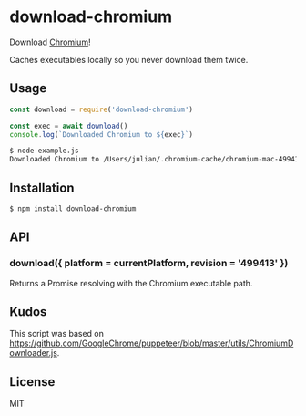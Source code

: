 # download-chromium

Download [Chromium](https://www.chromium.org/)!

Caches executables locally so you never download them twice.

## Usage

```js
const download = require('download-chromium')

const exec = await download()
console.log(`Downloaded Chromium to ${exec}`)
```

```bash
$ node example.js
Downloaded Chromium to /Users/julian/.chromium-cache/chromium-mac-499413/chrome-mac/Chromium.app/Contents/MacOS/Chromium
```

## Installation

```bash
$ npm install download-chromium
```

## API

### download({ platform = currentPlatform, revision = '499413' })

Returns a Promise resolving with the Chromium executable path.

## Kudos

This script was based on https://github.com/GoogleChrome/puppeteer/blob/master/utils/ChromiumDownloader.js.

## License

MIT
